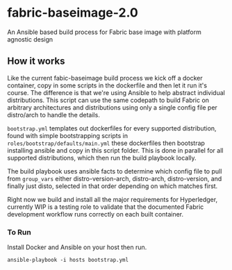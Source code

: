 # fabric-baseimage-2.0
An Ansible based build process for Fabric base image with platform agnostic design

## How it works
Like the current fabic-baseimage build process we kick off a docker container,
copy in some scripts in the dockerfile and then let it run it's course. The
difference is that we're using Ansible to help abstract individual distributions.
This script can use the same codepath to build Fabric on arbitrary architectures
and distributions using only a single config file per distro/arch to handle
the details.

`bootstrap.yml` templates out dockerfiles for every supported distribution, found
with simple bootstrapping scripts in `roles/bootstrap/defaults/main.yml` these
dockerfiles then bootstrap installing ansible and copy in this script folder.
This is done in parallel for all supported distributions, which then run the build
playbook locally.

The build playbook uses ansible facts to determine which config file to pull
from `group_vars` either distro-version-arch, distro-arch, distro-version, and
finally just disto, selected in that order depending on which matches first.

Right now we build and install all the major requirements for Hyperledger, currently
WIP is a testing role to validate that the documented Fabric development workflow
runs correctly on each built container.

### To Run

Install Docker and Ansible on your host then run.

	ansible-playbook -i hosts bootstrap.yml


